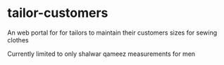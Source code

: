 # tailor-customers
An web portal for for tailors to maintain their customers sizes for sewing clothes

Currently  limited to only shalwar qameez measurements for men
